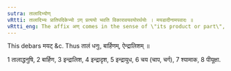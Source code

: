 ```yaml
---
sutra: तालादिभ्योण्
vRtti: तालादिभ्यः प्रातिपदिकेभ्यो ऽण् प्रत्ययो भवति विकारावयवयोरर्थयोः । मयडादीनामपवादः ॥
vRtti_eng: The affix अण् comes in the sense of \"its product or part\", after the words \"_tala_ &c\".
---
```

This debars मयट् &c. Thus तालं धनुः, बार्हिणम्, ऐन्द्रालिशम् ॥

1 तालाद्धनुषि, 2 बार्हिण, 3 इन्द्रालिश, 4 इन्द्रादृश, 5 इन्द्रायुध, 6 चय (चाप, चर्ग), 7 श्यामाक, 8 पीयूक्षा.
